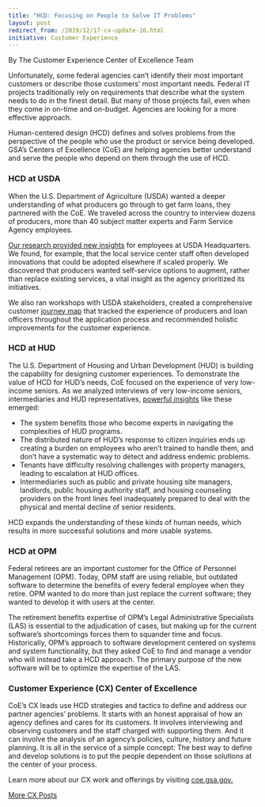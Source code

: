 ```yaml
---
title: "HCD: Focusing on People to Solve IT Problems"
layout: post
redirect_from: /2019/12/17-cx-update-16.html
initiative: Customer Experience
---
```

By The Customer Experience Center of Excellence Team

Unfortunately, some federal agencies can’t identify their most important customers or describe those customers’ most important 
needs. Federal IT projects traditionally rely  on requirements that describe what the system needs to do in the finest detail. 
But many of those projects fail, even when they come in on-time and on-budget. Agencies are looking for a more effective 
approach.

Human-centered design (HCD) defines and solves problems from the perspective of the people who use the product or service being
developed. GSA’s Centers of Excellence (CoE) are helping agencies better understand and serve the people who depend on them 
through the use of HCD.


<h3>HCD at USDA</h3>

When the U.S. Department of Agriculture (USDA) wanted a deeper understanding of what producers go through to get farm loans, 
they partnered with the CoE. We traveled across the country to interview dozens of producers, more than 40 subject matter 
experts and Farm Service Agency employees.

<a href="https://coe.gsa.gov/coe/farm-loans/index.html"> Our research provided new insights</a> for employees at USDA Headquarters. 
We found, for example, that the local service center staff often developed innovations that could be adopted elsewhere if
scaled properly. We discovered that producers wanted self-service options to augment, rather than replace existing services, 
a vital insight as the agency prioritized its initiatives.

We also ran workshops with USDA stakeholders, created a comprehensive customer <a href="https://coe.gsa.gov/2019/04/17/cx-update-9.html"> journey map<a/> 
that tracked the experience of producers and loan officers throughout the application process and recommended holistic
improvements for the customer experience. 

<h3>HCD at HUD</h3>
The U.S. Department of Housing and Urban Development (HUD) is building the capability for designing customer experiences. To 
demonstrate the value of HCD for HUD’s needs, CoE focused on the experience of very low-income seniors. As we analyzed 
interviews of very low-income seniors, intermediaries and HUD representatives, <a href="https://coe.gsa.gov/coe/affordable-housing/index.html"> powerful insights<a/> 
like these emerged:

- The system benefits those who become experts in navigating the complexities of HUD programs.
- The distributed nature of HUD’s response to citizen inquiries ends up creating a burden on employees who aren’t trained to
handle them, and don’t have a systematic way to detect and address endemic problems.
- Tenants have difficulty resolving challenges with property managers, leading to escalation at HUD offices.
- Intermediaries such as public and private housing site managers, landlords, public housing authority staff, and housing 
counseling providers on the front lines feel inadequately prepared to deal with the physical and mental decline of senior 
residents.


HCD expands the understanding of these kinds of human needs, which results in more successful solutions and more usable 
systems.

<h3>HCD at OPM</h3>
Federal retirees are an important customer for the Office of Personnel Management (OPM). Today, OPM staff are using reliable,
but outdated software to determine the benefits of every federal employee when they retire. OPM wanted to do more than just 
replace the current software; they wanted to develop it with users at the center. 

The retirement benefits expertise of OPM’s Legal Administrative Specialists (LAS) is essential to the adjudication of cases, 
but making up for the current software’s shortcomings forces them to squander time and focus. Historically, OPM’s approach 
to software development centered on systems and system functionality, but they asked CoE to find and manage a vendor who will
instead take a HCD approach. The primary purpose of the new software will be to optimize the expertise of the LAS.

<h3>Customer Experience (CX) Center of Excellence</h3>

CoE’s CX leads use HCD strategies and tactics to define and address our partner agencies’ problems. It starts with an honest 
appraisal of how an agency defines and cares for its customers. It involves interviewing and observing customers and the 
staff charged with supporting them. And it can involve the analysis of an agency’s policies, culture, history and future 
planning. It is all in the service of a simple concept: The best way to define and develop solutions is to put the people 
dependent on those solutions at the center of your process. 

Learn more about our CX work and offerings by visiting <a href="https://coe.gsa.gov/coe/customer-experience.html"> coe.gsa.gov.<a/> 

<a href="{{site.baseurl}}/coe/customer-experience.html#coe-updates" class="usa-button">More CX Posts</a> 
